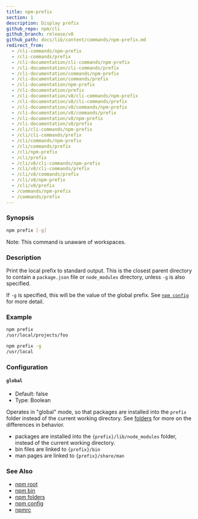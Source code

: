```yaml
---
title: npm-prefix
section: 1
description: Display prefix
github_repo: npm/cli
github_branch: release/v8
github_path: docs/lib/content/commands/npm-prefix.md
redirect_from:
  - /cli-commands/npm-prefix
  - /cli-commands/prefix
  - /cli-documentation/cli-commands/npm-prefix
  - /cli-documentation/cli-commands/prefix
  - /cli-documentation/commands/npm-prefix
  - /cli-documentation/commands/prefix
  - /cli-documentation/npm-prefix
  - /cli-documentation/prefix
  - /cli-documentation/v8/cli-commands/npm-prefix
  - /cli-documentation/v8/cli-commands/prefix
  - /cli-documentation/v8/commands/npm-prefix
  - /cli-documentation/v8/commands/prefix
  - /cli-documentation/v8/npm-prefix
  - /cli-documentation/v8/prefix
  - /cli/cli-commands/npm-prefix
  - /cli/cli-commands/prefix
  - /cli/commands/npm-prefix
  - /cli/commands/prefix
  - /cli/npm-prefix
  - /cli/prefix
  - /cli/v8/cli-commands/npm-prefix
  - /cli/v8/cli-commands/prefix
  - /cli/v8/commands/prefix
  - /cli/v8/npm-prefix
  - /cli/v8/prefix
  - /commands/npm-prefix
  - /commands/prefix
---
```


### Synopsis

```bash
npm prefix [-g]
```

Note: This command is unaware of workspaces.

### Description

Print the local prefix to standard output. This is the closest parent directory
to contain a `package.json` file or `node_modules` directory, unless `-g` is
also specified.

If `-g` is specified, this will be the value of the global prefix. See
[`npm config`](/cli/v8/commands/npm-config) for more detail.

### Example

```bash
npm prefix
/usr/local/projects/foo
```

```bash
npm prefix -g
/usr/local
```

### Configuration

#### `global`

* Default: false
* Type: Boolean

Operates in "global" mode, so that packages are installed into the `prefix`
folder instead of the current working directory. See
[folders](/cli/v8/configuring-npm/folders) for more on the differences in behavior.

* packages are installed into the `{prefix}/lib/node_modules` folder, instead
  of the current working directory.
* bin files are linked to `{prefix}/bin`
* man pages are linked to `{prefix}/share/man`

### See Also

* [npm root](/cli/v8/commands/npm-root)
* [npm bin](/cli/v8/commands/npm-bin)
* [npm folders](/cli/v8/configuring-npm/folders)
* [npm config](/cli/v8/commands/npm-config)
* [npmrc](/cli/v8/configuring-npm/npmrc)
